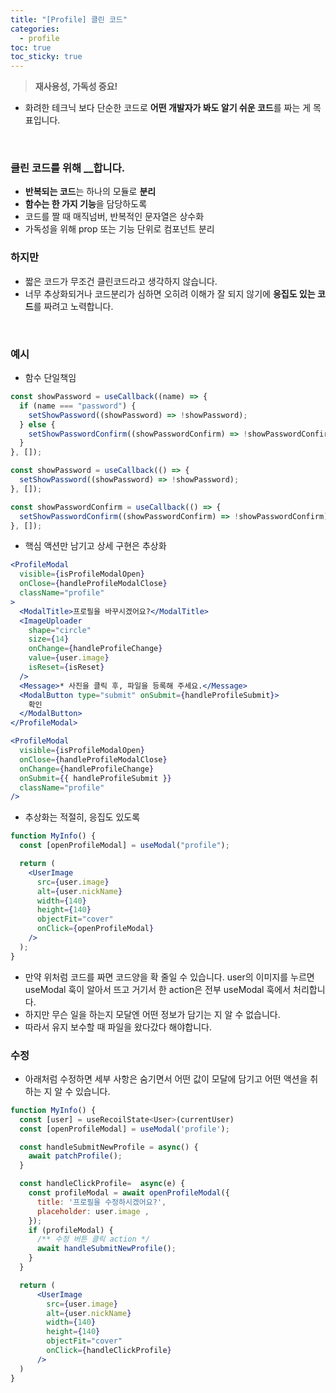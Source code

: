 ```yaml
---
title: "[Profile] 클린 코드"
categories:
  - profile
toc: true
toc_sticky: true
---
```


> **재사용성, 가독성 중요!**

- 화려한 테크닉 보다 단순한 코드로 **어떤 개발자가 봐도 알기 쉬운 코드**를 짜는 게 목표입니다.

<br/>

### 클린 코드를 위해 \_\_합니다.

- **반복되는 코드**는 하나의 모듈로 **분리**
- **함수는 한 가지 기능**을 담당하도록
- 코드를 짤 때 매직넘버, 반복적인 문자열은 상수화
- 가독성을 위해 prop 또는 기능 단위로 컴포넌트 분리

### 하지만

- 짧은 코드가 무조건 클린코드라고 생각하지 않습니다.
- 너무 추상화되거나 코드분리가 심하면 오히려 이해가 잘 되지 않기에 **응집도 있는 코드**를 짜려고 노력합니다.

<br/>

### 예시

- 함수 단일책임

```jsx
const showPassword = useCallback((name) => {
  if (name === "password") {
    setShowPassword((showPassword) => !showPassword);
  } else {
    setShowPasswordConfirm((showPasswordConfirm) => !showPasswordConfirm);
  }
}, []);
```

```jsx
const showPassword = useCallback(() => {
  setShowPassword((showPassword) => !showPassword);
}, []);

const showPasswordConfirm = useCallback(() => {
  setShowPasswordConfirm((showPasswordConfirm) => !showPasswordConfirm);
}, []);
```

- 핵심 액션만 남기고 상세 구현은 추상화

```jsx
<ProfileModal
  visible={isProfileModalOpen}
  onClose={handleProfileModalClose}
  className="profile"
>
  <ModalTitle>프로필을 바꾸시겠어요?</ModalTitle>
  <ImageUploader
    shape="circle"
    size={14}
    onChange={handleProfileChange}
    value={user.image}
    isReset={isReset}
  />
  <Message>* 사진을 클릭 후, 파일을 등록해 주세요.</Message>
  <ModalButton type="submit" onSubmit={handleProfileSubmit}>
    확인
  </ModalButton>
</ProfileModal>
```

```jsx
<ProfileModal
  visible={isProfileModalOpen}
  onClose={handleProfileModalClose}
  onChange={handleProfileChange}
  onSubmit={{ handleProfileSubmit }}
  className="profile"
/>
```

- 추상화는 적절히, 응집도 있도록

```jsx
function MyInfo() {
  const [openProfileModal] = useModal("profile");

  return (
    <UserImage
      src={user.image}
      alt={user.nickName}
      width={140}
      height={140}
      objectFit="cover"
      onClick={openProfileModal}
    />
  );
}
```

- 만약 위처럼 코드를 짜면 코드양을 확 줄일 수 있습니다. user의 이미지를 누르면 useModal 훅이 알아서 뜨고 거기서 한 action은 전부 useModal 훅에서 처리합니다.
- 하지만 무슨 일을 하는지 모달엔 어떤 정보가 담기는 지 알 수 없습니다.
- 따라서 유지 보수할 때 파일을 왔다갔다 해야합니다.

### 수정

- 아래처럼 수정하면 세부 사항은 숨기면서 어떤 값이 모달에 담기고 어떤 액션을 취하는 지 알 수 있습니다.

```jsx
function MyInfo() {
  const [user] = useRecoilState<User>(currentUser)
  const [openProfileModal] = useModal('profile');

  const handleSubmitNewProfile = async() {
    await patchProfile();
  }

  const handleClickProfile=  async(e) {
    const profileModal = await openProfileModal({
      title: '프로필을 수정하시겠어요?',
      placeholder: user.image ,
    });
    if (profileModal) {
      /** 수정 버튼 클릭 action */
      await handleSubmitNewProfile();
    }
  }

  return (
      <UserImage
        src={user.image}
        alt={user.nickName}
        width={140}
        height={140}
        objectFit="cover"
        onClick={handleClickProfile}
      />
  )
}
```

